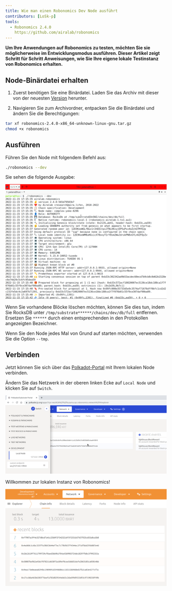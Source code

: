```yaml
---
title: Wie man einen Robonomics Dev Node ausführt
contributors: [LoSk-p]
tools:   
  - Robonomics 2.4.0
    https://github.com/airalab/robonomics
---
```


**Um Ihre Anwendungen auf Robonomics zu testen, möchten Sie sie möglicherweise im Entwicklungsmodus ausführen. Dieser Artikel zeigt Schritt für Schritt
Anweisungen, wie Sie Ihre eigene lokale Testinstanz von Robonomics erhalten.**


## Node-Binärdatei erhalten

1. Zuerst benötigen Sie eine Binärdatei. Laden Sie das Archiv mit dieser von der neuesten [Version](https://github.com/airalab/robonomics/releases) herunter.

2. Navigieren Sie zum Archivordner, entpacken Sie die Binärdatei und ändern Sie die Berechtigungen:

```bash
tar xf robonomics-2.4.0-x86_64-unknown-linux-gnu.tar.gz
chmod +x robonomics
```

## Ausführen

Führen Sie den Node mit folgendem Befehl aus:

```bash
./robonomics --dev
```
Sie sehen die folgende Ausgabe:

![robonomics](../images/dev-node/robonomics.png)

<robo-wiki-note type="note" title="From Scratch">

  Wenn Sie vorhandene Blöcke löschen möchten, können Sie dies tun, indem Sie RocksDB unter `/tmp/substrate******/chains/dev/db/full` entfernen.
  Ersetzen Sie `******` durch einen entsprechenden in den Protokollen angezeigten Bezeichner.

  Wenn Sie den Node jedes Mal von Grund auf starten möchten, verwenden Sie die Option `--tmp`.

</robo-wiki-note>

## Verbinden

Jetzt können Sie sich über das [Polkadot-Portal](https://polkadot.js.org/apps/#/explorer) mit Ihrem lokalen Node verbinden.

Ändern Sie das Netzwerk in der oberen linken Ecke auf `Local Node` und klicken Sie auf `Switch`.

![switch](../images/dev-node/portal.png)

Willkommen zur lokalen Instanz von Robonomics!

![local_node](../images/dev-node/dev-portal.png)


